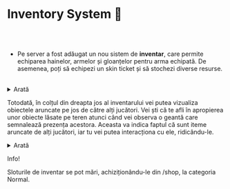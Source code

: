 # Inventory System 💼

<br><br> 

- Pe server a fost adăugat un nou sistem de **inventar**, care permite echiparea hainelor, armelor și gloanțelor pentru arma echipată. De asemenea, poți să echipezi un skin ticket și să stochezi diverse resurse. 
<br>
<details class="details custom-block">
    <summary>Arată</summary>
    <p><img src="https://i.imgur.com/TR5xzMZ.jpeg" alt="Arată" title="Arată"></p>
</details>

Totodată, în colțul din dreapta jos al inventarului vei putea vizualiza obiectele aruncate pe jos de către alți jucători. Vei ști că te afli în apropierea unor obiecte lăsate pe teren atunci când vei observa o geantă care semnalează prezența acestora. Aceasta va indica faptul că sunt iteme aruncate de alți jucători, iar tu vei putea interacționa cu ele, ridicându-le.
<details class="details custom-block">
    <summary>Arată</summary>
    <p><img src="https://i.imgur.com/r34rL0l.png" alt="Arată" title="Arată"></p>
    <p><img src="https://i.imgur.com/xYvC6e0.jpeg" alt="Arată" title="Arată"></p>
</details>

<div class="danger-container">
    <p class="title">Info!</p>
    <p class="description">Sloturile de inventar se pot mări, achiziționându-le din /shop, la categoria Normal.</p>
</div>
